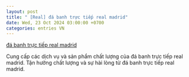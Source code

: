 ```yaml
---
layout: post
title: " [Real] đá banh trực tiếp real madrid"
date: Wed, 23 Oct 2024 03:00:00 +0700
categories: entries VN
---
```

[đá banh trực tiếp real madrid](https://www.bienphong.com.vn/%C4%91%C3%A1_banh_tr%E1%BB%B1c_ti%E1%BA%BFp_real_madrid.phtm)

Cung cấp các dịch vụ và sản phẩm chất lượng của đá banh trực tiếp real madrid. Tận hưởng chất lượng và sự hài lòng từ đá banh trực tiếp real madrid.️

